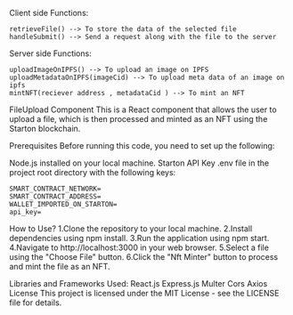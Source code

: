Client side Functions:

    retrieveFile() --> To store the data of the selected file
    handleSubmit() --> Send a request along with the file to the server


Server side Functions:

    uploadImageOnIPFS() --> To upload an image on IPFS
    uploadMetadataOnIPFS(imageCid) --> To upload meta data of an image on ipfs
    mintNFT(reciever address , metadataCid ) --> To mint an NFT 


FileUpload Component
This is a React component that allows the user to upload a file, which is then processed and minted as an NFT using the Starton blockchain.

Prerequisites
Before running this code, you need to set up the following:

Node.js installed on your local machine.
Starton API Key
.env file in the project root directory with the following keys:

    SMART_CONTRACT_NETWORK=
    SMART_CONTRACT_ADDRESS=
    WALLET_IMPORTED_ON_STARTON=
    api_key=

How to Use?
1.Clone the repository to your local machine.
2.Install dependencies using npm install.
3.Run the application using npm start.
4.Navigate to http://localhost:3000 in your web browser.
5.Select a file using the "Choose File" button.
6.Click the "Nft Minter" button to process and mint the file as an NFT.


Libraries and Frameworks Used:
    React.js
    Express.js
    Multer
    Cors
    Axios
    License
This project is licensed under the MIT License - see the LICENSE file for details.
